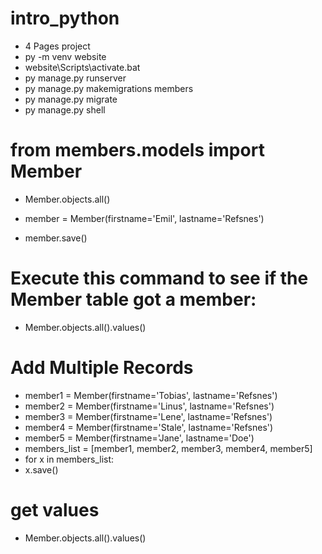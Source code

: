 # intro_python
* 4 Pages project 
* py -m venv  website
* website\Scripts\activate.bat
* py manage.py runserver
* py manage.py makemigrations members
* py manage.py migrate
* py manage.py shell
# from members.models import Member
* Member.objects.all()

* member = Member(firstname='Emil', lastname='Refsnes')
*  member.save()
# Execute this command to see if the Member table got a member:

* Member.objects.all().values()

# Add Multiple Records
* member1 = Member(firstname='Tobias', lastname='Refsnes')
* member2 = Member(firstname='Linus', lastname='Refsnes')
* member3 = Member(firstname='Lene', lastname='Refsnes')
* member4 = Member(firstname='Stale', lastname='Refsnes')
* member5 = Member(firstname='Jane', lastname='Doe')
* members_list = [member1, member2, member3, member4, member5]
*  for x in members_list:
*    x.save()
# get values 
* Member.objects.all().values()